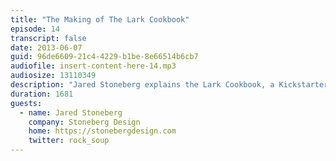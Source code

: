 ```yaml
---
title: "The Making of The Lark Cookbook"
episode: 14
transcript: false
date: 2013-06-07
guid: 96de6609-21c4-4229-b1be-8e66514b6cb7
audiofile: insert-content-here-14.mp3
audiosize: 13110349
description: "Jared Stoneberg explains the Lark Cookbook, a Kickstarter print/digital project powered by structured content."
duration: 1681
guests: 
  - name: Jared Stoneberg
    company: Stoneberg Design
    home: https://stonebergdesign.com
    twitter: rock_soup
---
```

